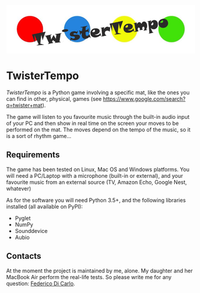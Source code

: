 ![Logo](resources/twister_tempo_logo.png)
# TwisterTempo
*TwisterTempo* is a Python game involving a specific mat, 
like the ones you can find in other, physical, games 
(see https://www.google.com/search?q=twister+mat).

The game will listen to you favourite music through the built-in audio 
input of your PC and then show in real time on the screen your moves to be performed on the mat.
The moves depend on the tempo of the music, so it is a sort of rhythm game...

## Requirements
The game has been tested on Linux, Mac OS and Windows platforms. 
You will need a PC/Laptop with a microphone (built-in or external),
and your favourite music from an external source (TV, Amazon Echo, Google Nest, whatever)

As for the software you will need Python 3.5+, and the following libraries installed 
(all available on PyPI):
* Pyglet
* NumPy
* Sounddevice
* Aubio

## Contacts
At the moment the project is maintained by me, alone. 
My daughter and her MacBook Air perform the real-life tests.
So please write me for any question: 
[Federico Di Carlo](mailto:fdicarlo@gmail.com).

